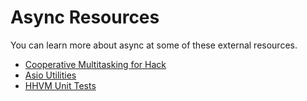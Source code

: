 # Async Resources

You can learn more about async at some of these external resources.

* [Cooperative Multitasking for Hack](http://hhvm.com/blog/7091/async-cooperative-multitasking-for-hack)
* [Asio Utilities](https://github.com/hhvm/asio-utilities)
* [HHVM Unit Tests](https://github.com/facebook/hhvm/tree/master/hphp/test/slow/async)

